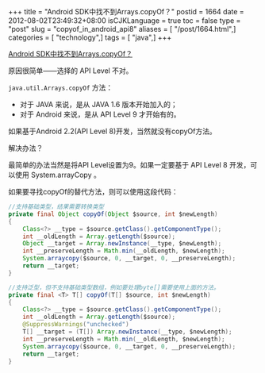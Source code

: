 +++
title = "Android SDK中找不到Arrays.copyOf？"
postid = 1664
date = 2012-08-02T23:49:32+08:00
isCJKLanguage = true
toc = false
type = "post"
slug = "copyof_in_android_api8"
aliases = [ "/post/1664.html",]
categories = [ "technology",]
tags = [ "java",]
+++


[Android SDK中找不到Arrays.copyOf？](https://blog.zengrong.net/post/1664.html)

原因很简单——选择的 API Level 不对。

`java.util.Arrays.copyOf` 方法：

- 对于 JAVA 来说，是从 JAVA 1.6 版本开始加入的；
- 对于 Android 来说，是从 API Level 9 才开始有的。

如果基于Android 2.2(API Level 8)开发，当然就没有copyOf方法。

解决办法？

最简单的办法当然是将API Level设置为9。如果一定要基于 API Level 8 开发，可以使用 System.arrayCopy 。

如果要寻找copyOf的替代方法，则可以使用这段代码：

``` java
//支持基础类型，结果需要转换类型
private final Object copyOf(Object $source, int $newLength) 
{
	Class<?> __type = $source.getClass().getComponentType();
	int __oldLength = Array.getLength($source);
	Object __target = Array.newInstance(__type, $newLength);
	int __preserveLength = Math.min(__oldLength, $newLength);
	System.arraycopy($source, 0, __target, 0, __preserveLength);
	return __target;
}

//支持泛型，但不支持基础类型数组，例如要处理byte[]需要使用上面的方法。
private final <T> T[] copyOf(T[] $source, int $newLength)
{
	Class<?> __type = $source.getClass().getComponentType();
	int __oldLength = Array.getLength($source);
	@SuppressWarnings("unchecked")
	T[] __target = (T[]) Array.newInstance(__type, $newLength);
	int __preserveLength = Math.min(__oldLength, $newLength);
	System.arraycopy($source, 0, __target, 0, __preserveLength);
	return __target;
}
```
